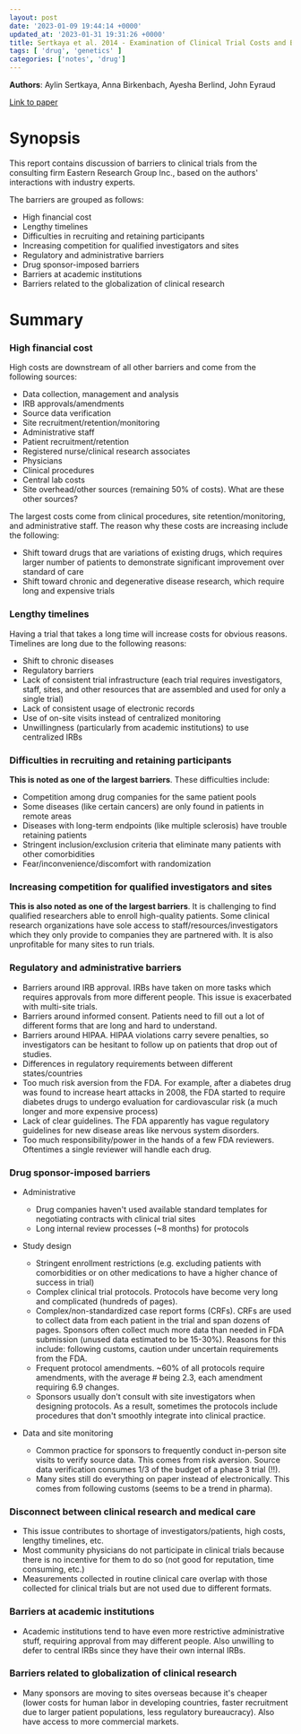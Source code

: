 ```yaml
---
layout: post
date: '2023-01-09 19:44:14 +0000'
updated_at: '2023-01-31 19:31:26 +0000'
title: Sertkaya et al. 2014 - Examination of Clinical Trial Costs and Barriers for Drug Development
tags: [ 'drug', 'genetics' ]
categories: ['notes', 'drug']
---
```


**Authors**: Aylin Sertkaya, Anna Birkenbach, Ayesha Berlind, John Eyraud

[Link to paper](https://aspe.hhs.gov/reports/examination-clinical-trial-costs-barriers-drug-development-0)

# Synopsis

This report contains discussion of barriers to clinical trials from the consulting firm Eastern Research Group Inc., based on the authors' interactions with industry experts.

The barriers are grouped as follows:

* High financial cost
* Lengthy timelines
* Difficulties in recruiting and retaining participants
* Increasing competition for qualified investigators and sites
* Regulatory and administrative barriers
* Drug sponsor-imposed barriers
* Barriers at academic institutions
* Barriers related to the globalization of clinical research

# Summary

### High financial cost

High costs are downstream of all other barriers and come from the following sources:

* Data collection, management and analysis
* IRB approvals/amendments
* Source data verification
* Site recruitment/retention/monitoring
* Administrative staff
* Patient recruitment/retention
* Registered nurse/clinical research associates
* Physicians
* Clinical procedures
* Central lab costs
* Site overhead/other sources (remaining 50% of costs). What are these other sources?

The largest costs come from clinical procedures, site retention/monitoring, and administrative staff. The reason why these costs are increasing include the following:

* Shift toward drugs that are variations of existing drugs, which requires larger number of patients to demonstrate significant improvement over standard of care
* Shift toward chronic and degenerative disease research, which require long and expensive trials

### Lengthy timelines

Having a trial that takes a long time will increase costs for obvious reasons. Timelines are long due to the following reasons:

* Shift to chronic diseases
* Regulatory barriers
* Lack of consistent trial infrastructure (each trial requires investigators, staff, sites, and other resources that are assembled and used for only a single trial)
* Lack of consistent usage of electronic records
* Use of on-site visits instead of centralized monitoring
* Unwillingness (particularly from academic institutions) to use centralized IRBs

### Difficulties in recruiting and retaining participants

**This is noted as one of the largest barriers**. These difficulties include:

* Competition among drug companies for the same patient pools
* Some diseases (like certain cancers) are only found in patients in remote areas
* Diseases with long-term endpoints (like multiple sclerosis) have trouble retaining patients
* Stringent inclusion/exclusion criteria that eliminate many patients with other comorbidities
* Fear/inconvenience/discomfort with randomization

### Increasing competition for qualified investigators and sites

**This is also noted as one of the largest barriers**. It is challenging to find qualified researchers able to enroll high-quality patients. Some clinical research organizations have sole access to staff/resources/investigators which they only provide to companies they are partnered with. It is also unprofitable for many sites to run trials.

### Regulatory and administrative barriers

* Barriers around IRB approval. IRBs have taken on more tasks which requires approvals from more different people. This issue is exacerbated with multi-site trials. 
* Barriers around informed consent. Patients need to fill out a lot of different forms that are long and hard to understand. 
* Barriers around HIPAA. HIPAA violations carry severe penalties, so investigators can be hesitant to follow up on patients that drop out of studies.
* Differences in regulatory requirements between different states/countries
* Too much risk aversion from the FDA. For example, after a diabetes drug was found to increase heart attacks in 2008, the FDA started to require diabetes drugs to undergo evaluation for cardiovascular risk (a much longer and more expensive process)
* Lack of clear guidelines. The FDA apparently has vague regulatory guidelines for new disease areas like nervous system disorders.
* Too much responsibility/power in the hands of a few FDA reviewers. Oftentimes a single reviewer will handle each drug.

### Drug sponsor-imposed barriers

* Administrative
    * Drug companies haven't used available standard templates for negotiating contracts with clinical trial sites
    * Long internal review processes (~8 months) for protocols

* Study design
    * Stringent enrollment restrictions (e.g. excluding patients with comorbidities or on other medications to have a higher chance of success in trial)
    * Complex clinical trial protocols. Protocols have become very long and complicated (hundreds of pages).
    * Complex/non-standardized case report forms (CRFs). CRFs are used to collect data from each patient in the trial and span dozens of pages. Sponsors often collect much more data than needed in FDA submission (unused data estimated to be 15-30%). Reasons for this include: following customs, caution under uncertain requirements from the FDA.
    * Frequent protocol amendments. ~60% of all protocols require amendments, with the average # being 2.3, each amendment requiring 6.9 changes.
    * Sponsors usually don't consult with site investigators when designing protocols. As a result, sometimes the protocols include procedures that don't smoothly integrate into clinical practice.

* Data and site monitoring
    * Common practice for sponsors to frequently conduct in-person site visits to verify source data. This comes from risk aversion. Source data verification consumes 1/3 of the budget of a phase 3 trial (!!).
    * Many sites still do everything on paper instead of electronically. This comes from following customs (seems to be a trend in pharma).

### Disconnect between clinical research and medical care

* This issue contributes to shortage of investigators/patients, high costs, lengthy timelines, etc.
* Most community physicians do not participate in clinical trials because there is no incentive for them to do so (not good for reputation, time consuming, etc.)
* Measurements collected in routine clinical care overlap with those collected for clinical trials but are not used due to different formats.

### Barriers at academic institutions

* Academic institutions tend to have even more restrictive administrative stuff, requiring approval from may different people. Also unwilling to defer to central IRBs since they have their own internal IRBs.

### Barriers related to globalization of clinical research

* Many sponsors are moving to sites overseas because it's cheaper (lower costs for human labor in developing countries, faster recruitment due to larger patient populations, less regulatory bureaucracy). Also have access to more commercial markets.
